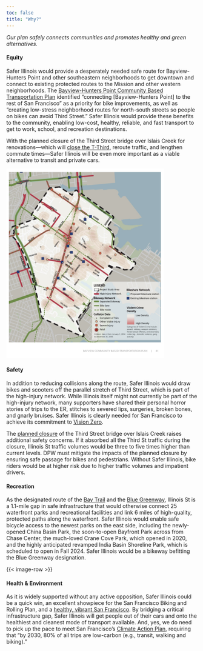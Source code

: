 ```yaml
---
toc: false
title: "Why?"
---
```

*Our plan safely connects communities and promotes healthy and green alternatives.*

#### Equity

Safer Illinois would provide a desperately needed safe route for Bayview-Hunters Point and other southeastern neighborhoods to get downtown and connect to existing protected routes to the Mission and other western neighborhoods. The [Bayview-Hunters Point Community Based Transportation Plan](https://www.sfmta.com/sites/default/files/reports-and-documents/2020/02/2-18-20_item_11_bayview_community_based_transportation_plan_-_plan.pdf) identified “connecting [Bayview-Hunters Point] to the rest of San Francisco” as a priority for bike improvements, as well as “creating low-stress neighborhood routes for north-south streets so people on bikes can avoid Third Street.” Safer Illinois would provide these benefits to the community, enabling low-cost, healthy, reliable, and fast transport to get to work, school, and recreation destinations.

With the planned closure of the Third Street bridge over Islais Creek for renovations—which will [close the T-Third](https://sfstandard.com/2023/12/05/bayview-islais-creek-bridge-muni-rail/), reroute traffic, and lengthen commute times—Safer Illinois will be even more important as a viable alternative to transit and private cars.

<img class="proposal-img" src="images/hunters-point-bike-proposal.png" alt="Proposed Bayview/Hunters Point Bicycle Access Planning Map, showing it’s connection to Illinois St. at the north" style="cursor: zoom-in;">

<style>
    .proposal-img {
       max-height: 500px;
    }
</style>

#### Safety

In addition to reducing collisions along the route, Safer Illinois would draw bikes and scooters off the parallel stretch of Third Street, which is part of the high-injury network. While Illinois itself might not currently be part of the high-injury network, many supporters have shared their personal horror stories of trips to the ER, stitches to severed lips, surgeries, broken bones, and gnarly bruises. Safer Illinois is clearly needed for San Francisco to achieve its commitment to [Vision Zero](https://www.visionzerosf.org).

The [planned closure](http://sfpublicworks.org/Islais-Creek-Bridge) of the Third Street bridge over Islais Creek raises additional safety concerns. If it absorbed all the Third St traffic during the closure, Illinois St traffic volumes would be three to five times higher than current levels. DPW must mitigate the impacts of the planned closure by ensuring safe passage for bikes and pedestrians. Without Safer Illinois, bike riders would be at higher risk due to higher traffic volumes and impatient drivers.

#### Recreation

As the designated route of the [Bay Trail](https://mtc.ca.gov/operations/regional-trails-parks/san-francisco-bay-trail) and the [Blue Greenway](https://sanfranciscoparksalliance.org/projects/blue-greenway/), Illinois St is a 1.1-mile gap in safe infrastructure that would otherwise connect 25 waterfront parks and recreational facilities and link 6 miles of high-quality, protected paths along the waterfront. Safer Illinois would enable safe bicycle access to the newest parks on the east side, including the newly-opened China Basin Park, the soon-to-open Bayfront Park across from Chase Center, the much-loved Crane Cove Park, which opened in 2020, and the highly anticipated revamped India Basin Shoreline Park, which is scheduled to open in Fall 2024. Safer Illinois would be a bikeway befitting the Blue Greenway designation.

{{< image-row >}}

#### Health & Environment

As it is widely supported without any active opposition, Safer Illinois could be a quick win, an excellent showpiece for the San Francisco Biking and Rolling Plan, and a [healthy, vibrant San Francisco](https://www.sf.gov/news/mayor-breed-proposes-bond-support-healthy-vibrant-san-francisco). By bridging a critical infrastructure gap, Safer Illinois will get people out of their cars and onto the healthiest and cleanest mode of transport available. And, yes, we do need to pick up the pace to meet San Francisco’s [Climate Action Plan](https://www.sfenvironment.org/files/events/2021_climate_action_plan.pdf), requiring that “by 2030, 80% of all trips are low-carbon (e.g., transit, walking and biking).”
